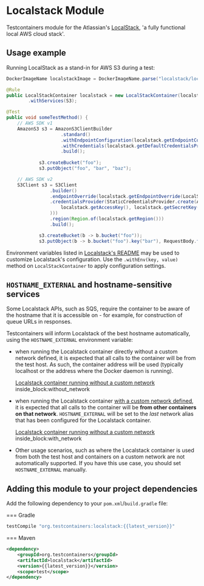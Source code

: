 # Localstack Module

Testcontainers module for the Atlassian's [LocalStack](https://github.com/localstack/localstack), 'a fully functional local AWS cloud stack'.

## Usage example

Running LocalStack as a stand-in for AWS S3 during a test:

```java
DockerImageName localstackImage = DockerImageName.parse("localstack/localstack:0.11.3");

@Rule
public LocalStackContainer localstack = new LocalStackContainer(localstackImage)
        .withServices(S3);

@Test
public void someTestMethod() {
    // AWS SDK v1
    AmazonS3 s3 = AmazonS3ClientBuilder
                    .standard()
                    .withEndpointConfiguration(localstack.getEndpointConfiguration(S3))
                    .withCredentials(localstack.getDefaultCredentialsProvider())
                    .build();
    
            s3.createBucket("foo");
            s3.putObject("foo", "bar", "baz");

    // AWS SDK v2
    S3Client s3 = S3Client
                .builder()
                .endpointOverride(localstack.getEndpointOverride(LocalStackContainer.Service.S3))
                .credentialsProvider(StaticCredentialsProvider.create(AwsBasicCredentials.create(
                    localstack.getAccessKey(), localstack.getSecretKey()
                )))
                .region(Region.of(localstack.getRegion()))
                .build();

            s3.createBucket(b -> b.bucket("foo"));
            s3.putObject(b -> b.bucket("foo").key("bar"), RequestBody.fromBytes("baz".getBytes()));
```

Environment variables listed in [Localstack's README](https://github.com/localstack/localstack#configurations) may be used to customize Localstack's configuration. 
Use the `.withEnv(key, value)` method on `LocalStackContainer` to apply configuration settings.

## `HOSTNAME_EXTERNAL` and hostname-sensitive services

Some Localstack APIs, such as SQS, require the container to be aware of the hostname that it is accessible on - for example, for construction of queue URLs in responses.

Testcontainers will inform Localstack of the best hostname automatically, using the `HOSTNAME_EXTERNAL` environment variable:

* when running the Localstack container directly without a custom network defined, it is expected that all calls to the container will be from the test host. As such, the container address will be used (typically localhost or the address where the Docker daemon is running).

    <!--codeinclude-->
    [Localstack container running without a custom network](../../modules/localstack/src/test/java/org/testcontainers/containers/localstack/LocalstackContainerTest.java) inside_block:without_network
    <!--/codeinclude-->

* when running the Localstack container [with a custom network defined](/features/networking/#advanced-networking), it is expected that all calls to the container will be **from other containers on that network**. `HOSTNAME_EXTERNAL` will be set to the *last* network alias that has been configured for the Localstack container.

    <!--codeinclude-->
    [Localstack container running without a custom network](../../modules/localstack/src/test/java/org/testcontainers/containers/localstack/LocalstackContainerTest.java) inside_block:with_network
    <!--/codeinclude-->

* Other usage scenarios, such as where the Localstack container is used from both the test host and containers on a custom network are not automatically supported. If you have this use case, you should set `HOSTNAME_EXTERNAL` manually.

## Adding this module to your project dependencies

Add the following dependency to your `pom.xml`/`build.gradle` file:

=== Gradle
```groovy
testCompile "org.testcontainers:localstack:{{latest_version}}"
```

=== Maven
```xml
<dependency>
    <groupId>org.testcontainers</groupId>
    <artifactId>localstack</artifactId>
    <version>{{latest_version}}</version>
    <scope>test</scope>
</dependency>
```
